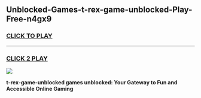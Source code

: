 
## Unblocked-Games-t-rex-game-unblocked-Play-Free-n4gx9
<h3>
<a href="https://premium76.site?title=t-rex-game-unblocked&ref=18A1">CLICK TO PLAY</a></h3>
<hr>

<h3>
<a href="https://premium76.site?title=t-rex-game-unblocked&ref=18A1">CLICK 2 PLAY</a>
  
</h3>

<a href="https://premium76.site?title=t-rex-game-unblocked&ref=18A1"><img src="https://clearcache.store/games.png"></a>


**t-rex-game-unblocked games unblocked: Your Gateway to Fun and Accessible Online Gaming**
